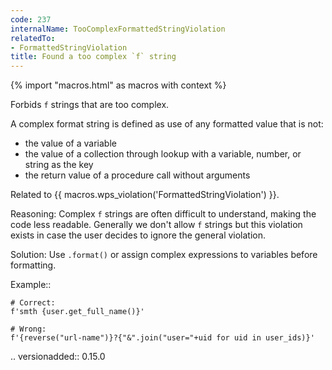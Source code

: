 ```yaml
---
code: 237
internalName: TooComplexFormattedStringViolation
relatedTo:
- FormattedStringViolation
title: Found a too complex `f` string
---
```


{% import "macros.html" as macros with context %}

Forbids `f` strings that are too complex.

A complex format string is defined as use of any formatted value that is
not:

  - the value of a variable
  - the value of a collection through lookup with a variable, number, or
    string as the key
  - the return value of a procedure call without arguments

Related to {{ macros.wps_violation('FormattedStringViolation') }}.

Reasoning: Complex `f` strings are often difficult to understand, making
the code less readable. Generally we don't allow `f` strings but this
violation exists in case the user decides to ignore the general
violation.

Solution: Use `.format()` or assign complex expressions to variables
before formatting.

Example::

    # Correct:
    f'smth {user.get_full_name()}'
    
    # Wrong:
    f'{reverse("url-name")}?{"&".join("user="+uid for uid in user_ids)}'

.. versionadded:: 0.15.0